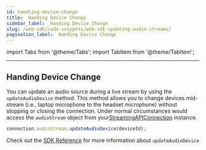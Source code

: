 ```yaml
---
id: handling-device-change
title:  Handing Device Change
sidebar_label:  Handing Device Change
slug: /web-sdk/code-snippets/web-sdk-updating-audio-streams/
pagination_label:  Handing Device Change
---
```

import Tabs from '@theme/Tabs';
import TabItem from '@theme/TabItem';

---

##  Handing Device Change
You can update an audio source during a live stream by using the `updateAudioDevice` method. This method allows you to change devices mid-stream (i.e., laptop microphone to the headset microphone) without stopping or closing the connection. Under normal circumstances would access the `audioStream` object from your[StreamingAPIConnection](/web-sdk/web-sdk-reference/web-sdk-reference/#streamingapiconnection-class) instance.

```js
connection.audioStream.updateAudioDevice(deviceId);
```

Check out the [SDK Reference](/web-sdk/web-sdk-reference/web-sdk-reference/#updateaudiodevicedeviceid-string-mediastream-mediastream) for more information about `updateAudioDevice`

